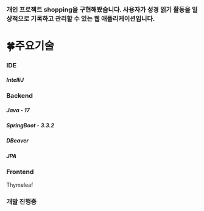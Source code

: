### 개인 프로젝트 shopping을 구현해봤습니다. 사용자가 성경 읽기 활동을 일상적으로 기록하고 관리할 수 있는 웹 애플리케이션입니다. 
<h1>🍀주요기술</h1>

### IDE
  <h5>IntelliJ</h5>
  
### Backend
  <h5>Java - 17</h5>
  <h5>SpringBoot - 3.3.2</h5>
  <h5>DBeaver</h5>
  <h5>JPA</h5>

### Frontend
  Thymeleaf
  
### 개발 진행중



